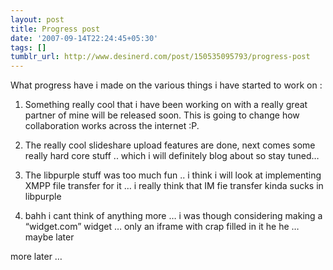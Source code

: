 ```yaml
---
layout: post
title: Progress post
date: '2007-09-14T22:24:45+05:30'
tags: []
tumblr_url: http://www.desinerd.com/post/150535095793/progress-post
---
```

What progress have i made on the various things i have started to work on :

1. Something really cool that i have been working on with a really great partner of mine will be released soon. This is going to change how collaboration works across the internet :P.

2. The really cool slideshare upload features are done, next comes some really hard core stuff .. which i will definitely blog about so stay tuned…

3. The libpurple stuff was too much fun .. i think i will look at implementing XMPP file transfer for it … i really think that IM fie transfer kinda sucks in libpurple

4. bahh i cant think of anything more … i was though considering making a “widget.com” widget … only an iframe with crap filled in it he he … maybe later

more later …
